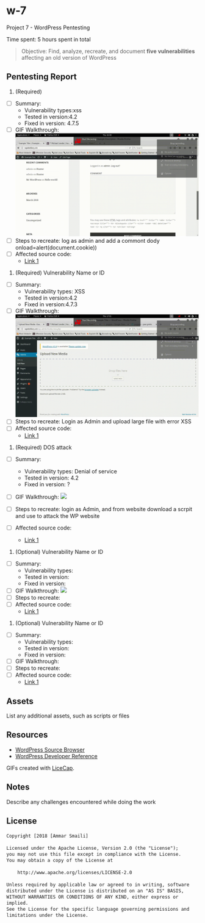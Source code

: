 # w-7
 Project 7 - WordPress Pentesting

Time spent: 5 hours spent in total

> Objective: Find, analyze, recreate, and document **five vulnerabilities** affecting an old version of WordPress

## Pentesting Report

1. (Required) 
  - [ ] Summary: 
    - Vulnerability types:xss
    - Tested in version:4.2
    - Fixed in version: 4.7.5
  - [ ] GIF Walkthrough: <img src='week7.1.gif' />
  - [ ] Steps to recreate: log as admin and add a commont dody onload=alert(document.cookie))
  - [ ] Affected source code:
    - [Link 1](https://core.trac.wordpress.org/browser/tags/version/src/source_file.php)
1. (Required) Vulnerability Name or ID
  - [ ] Summary: 
    - Vulnerability types: XSS
    - Tested in version:4.2
    - Fixed in version:4.7.3 
  - [ ] GIF Walkthrough: <img src='week7.2.gif' />
  - [ ] Steps to recreate: Login as Admin and upload large file with error XSS
  - [ ] Affected source code:
    - [Link 1](https://core.trac.wordpress.org/browser/tags/version/src/source_file.php)
1. (Required) DOS attack
  - [ ] Summary: 
    - Vulnerability types: Denial of service
    - Tested in version: 4.2
    - Fixed in version: ?
  - [ ] GIF Walkthrough: <img src='week7.3.gif' />
  - [ ] Steps to recreate: login as Admin, and from website download a scrpit and use to attack the WP website 
    
  - [ ] Affected source code:
    - [Link 1](https://core.trac.wordpress.org/browser/tags/version/src/source_file.php)
1. (Optional) Vulnerability Name or ID
  - [ ] Summary: 
    - Vulnerability types:
    - Tested in version:
    - Fixed in version: 
  - [ ] GIF Walkthrough: <img src='week7.3.webm.gif' />
  - [ ] Steps to recreate: 
  - [ ] Affected source code:
    - [Link 1](https://core.trac.wordpress.org/browser/tags/version/src/source_file.php)
1. (Optional) Vulnerability Name or ID
  - [ ] Summary: 
    - Vulnerability types:
    - Tested in version:
    - Fixed in version: 
  - [ ] GIF Walkthrough: 
  - [ ] Steps to recreate: 
  - [ ] Affected source code:
    - [Link 1](https://core.trac.wordpress.org/browser/tags/version/src/source_file.php) 

## Assets

List any additional assets, such as scripts or files

## Resources

- [WordPress Source Browser](https://core.trac.wordpress.org/browser/)
- [WordPress Developer Reference](https://developer.wordpress.org/reference/)

GIFs created with [LiceCap](http://www.cockos.com/licecap/).

## Notes

Describe any challenges encountered while doing the work

## License

    Copyright [2018 [Ammar Smaili]

    Licensed under the Apache License, Version 2.0 (the "License");
    you may not use this file except in compliance with the License.
    You may obtain a copy of the License at

        http://www.apache.org/licenses/LICENSE-2.0

    Unless required by applicable law or agreed to in writing, software
    distributed under the License is distributed on an "AS IS" BASIS,
    WITHOUT WARRANTIES OR CONDITIONS OF ANY KIND, either express or implied.
    See the License for the specific language governing permissions and
    limitations under the License.
